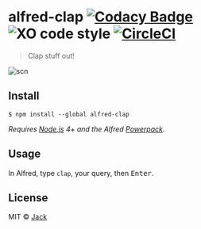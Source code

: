 # alfred-clap [![Codacy Badge](https://api.codacy.com/project/badge/Grade/5113b616b39a4d848be92757905b3b81)](https://www.codacy.com/app/jacc/alfred-clap?utm_source=github.com&utm_medium=referral&utm_content=jacc/alfred-clap&utm_campaign=badger) ![XO code style](https://img.shields.io/badge/code_style-XO-5ed9c7.svg) [![CircleCI](https://circleci.com/gh/jacc/alfred-clap/tree/master.svg?style=svg)](https://circleci.com/gh/jacc/alfred-clap/tree/master)

> Clap stuff out!

![scn](https://cdn.rawgit.com/jacc/alfred-clap/37250f14/scn.png)


## Install

```
$ npm install --global alfred-clap
```

*Requires [Node.js](https://nodejs.org) 4+ and the Alfred [Powerpack](https://www.alfredapp.com/powerpack/).*


## Usage

In Alfred, type `clap`, your query, then <kbd>Enter</kbd>.


## License

MIT © [Jack](http://jack.ga)
